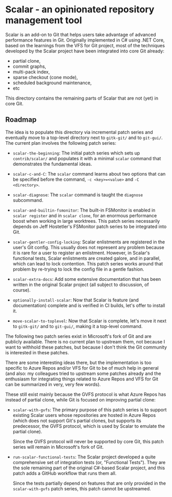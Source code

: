 # Scalar - an opinionated repository management tool

Scalar is an add-on to Git that helps users take advantage of advanced
performance features in Git. Originally implemented in C# using .NET Core,
based on the learnings from the VFS for Git project, most of the techniques
developed by the Scalar project have been integrated into core Git already:

* partial clone,
* commit graphs,
* multi-pack index,
* sparse checkout (cone mode),
* scheduled background maintenance,
* etc

This directory contains the remaining parts of Scalar that are not (yet) in
core Git.

## Roadmap

The idea is to populate this directory via incremental patch series and
eventually move to a top-level directory next to `gitk-git/` and to `git-gui/`. The
current plan involves the following patch series:

- `scalar-the-beginning`: The initial patch series which sets up
  `contrib/scalar/` and populates it with a minimal `scalar` command that
  demonstrates the fundamental ideas.

- `scalar-c-and-C`: The `scalar` command learns about two options that can be
  specified before the command, `-c <key>=<value>` and `-C <directory>`.

- `scalar-diagnose`: The `scalar` command is taught the `diagnose` subcommand.

- `scalar-and-builtin-fsmonitor`: The built-in FSMonitor is enabled in `scalar
  register` and in `scalar clone`, for an enormous performance boost when
  working in large worktrees. This patch series necessarily depends on Jeff
  Hostetler's FSMonitor patch series to be integrated into Git.

- `scalar-gentler-config-locking`: Scalar enlistments are registered in the
  user's Git config. This usually does not represent any problem because it is
  rare for a user to register an enlistment. However, in Scalar's functional
  tests, Scalar enlistments are created galore, and in parallel, which can lead
  to lock contention. This patch series works around that problem by re-trying
  to lock the config file in a gentle fashion.

- `scalar-extra-docs`: Add some extensive documentation that has been written
  in the original Scalar project (all subject to discussion, of course).

- `optionally-install-scalar`: Now that Scalar is feature (and documentation)
  complete and is verified in CI builds, let's offer to install it.

- `move-scalar-to-toplevel`: Now that Scalar is complete, let's move it next to
  `gitk-git/` and to `git-gui/`, making it a top-level command.

The following two patch series exist in Microsoft's fork of Git and are
publicly available. There is no current plan to upstream them, not because I
want to withhold these patches, but because I don't think the Git community is
interested in these patches.

There are some interesting ideas there, but the implementation is too specific
to Azure Repos and/or VFS for Git to be of much help in general (and also: my
colleagues tried to upstream some patches already and the enthusiasm for
integrating things related to Azure Repos and VFS for Git can be summarized in
very, very few words).

These still exist mainly because the GVFS protocol is what Azure Repos has
instead of partial clone, while Git is focused on improving partial clone:

- `scalar-with-gvfs`: The primary purpose of this patch series is to support
  existing Scalar users whose repositories are hosted in Azure Repos (which
  does not support Git's partial clones, but supports its predecessor, the GVFS
  protocol, which is used by Scalar to emulate the partial clone).

  Since the GVFS protocol will never be supported by core Git, this patch
  series will remain in Microsoft's fork of Git.

- `run-scalar-functional-tests`: The Scalar project developed a quite
  comprehensive set of integration tests (or, "Functional Tests"). They are the
  sole remaining part of the original C#-based Scalar project, and this patch
  adds a GitHub workflow that runs them all.

  Since the tests partially depend on features that are only provided in the
  `scalar-with-gvfs` patch series, this patch cannot be upstreamed.
